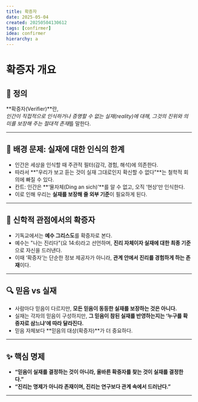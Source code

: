```yaml
---
title: 확증자
date: 2025-05-04
created: 20250504130612
tags: [confirmer]
idea: confirmer
hierarchy: a
---
```

# 확증자 개요

## 📌 정의
**확증자(Verifier)**란,  
*인간이 직접적으로 인식하거나 증명할 수 없는 실재(reality)에 대해, 그것의 진위와 의미를 보장해 주는 절대적 존재*를 말한다.

---

## 🧠 배경 문제: 실재에 대한 인식의 한계
- 인간은 세상을 인식할 때 주관적 필터(감각, 경험, 해석)에 의존한다.
- 따라서 **"우리가 보고 듣는 것이 실재 그대로인지 확신할 수 없다"**는 철학적 회의에 빠질 수 있다.
- 칸트: 인간은 **‘물자체(Ding an sich)’**를 알 수 없고, 오직 ‘현상’만 인식한다.
- 이로 인해 우리는 **실재를 보장해 줄 외부 기준**이 필요하게 된다.

---

## 🙏 신학적 관점에서의 확증자
- 기독교에서는 **예수 그리스도**를 확증자로 본다.
- 예수는 "나는 진리다"(요 14:6)라고 선언하며, **진리 자체이자 실재에 대한 최종 기준**으로 자신을 드러낸다.
- 이때 ‘확증자’는 단순한 정보 제공자가 아니라, **관계 안에서 진리를 경험하게 하는 존재**이다.

---

## 🔍 믿음 vs 실재
- 사람마다 믿음이 다르지만, **모든 믿음이 동등한 실재를 보장하는 것은 아니다.**
- 실재는 각자의 믿음이 구성하지만, **그 믿음이 참된 실재를 반영하는지는 ‘누구를 확증자로 삼느냐’에 따라 달라진다.**
- 믿음 자체보다 **믿음의 대상(확증자)**가 더 중요하다.

---

## ✨ 핵심 명제
- **“믿음이 실재를 결정하는 것이 아니라, 올바른 확증자를 찾는 것이 실재를 결정한다.”**
- **“진리는 명제가 아니라 존재이며, 진리는 연구보다 관계 속에서 드러난다.”**

---
